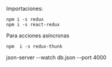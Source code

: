 Importaciones:

```shell
npm i -s redux
npm i -s react-redux
```

Para acciones asíncronas
```
npm  i -s redux-thunk
```

json-server --watch db.json --port 4000
